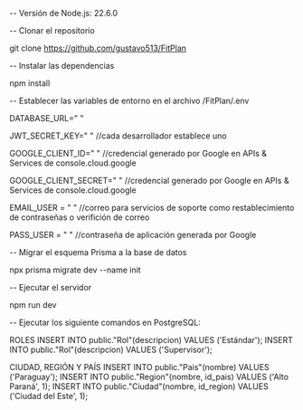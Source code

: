 -- Versión de Node.js: 22.6.0

-- Clonar el repositorio

git clone https://github.com/gustavo513/FitPlan

-- Instalar las dependencias

npm install

-- Establecer las variables de entorno en el archivo /FitPlan/.env

DATABASE_URL=" "

JWT_SECRET_KEY=" " //cada desarrollador establece uno

GOOGLE_CLIENT_ID=" " //credencial generado por Google en APIs & Services de console.cloud.google

GOOGLE_CLIENT_SECRET=" " //credencial generado por Google en APIs & Services de console.cloud.google

EMAIL_USER = " " //correo para servicios de soporte como restablecimiento de contraseñas o verifición de correo

PASS_USER = " " //contraseña de aplicación generada por Google

-- Migrar el esquema Prisma a la base de datos

npx prisma migrate dev --name init

-- Ejecutar el servidor

npm run dev

-- Ejecutar los siguiente comandos en PostgreSQL:

ROLES
INSERT INTO public."Rol"(descripcion) VALUES ('Estándar');
INSERT INTO public."Rol"(descripcion) VALUES ('Supervisor');

CIUDAD, REGIÓN Y PAÍS
INSERT INTO public."Pais"(nombre) VALUES ('Paraguay');
INSERT INTO public."Region"(nombre, id_pais) VALUES ('Alto Paraná', 1);
INSERT INTO public."Ciudad"(nombre, id_region) VALUES ('Ciudad del Este', 1);
